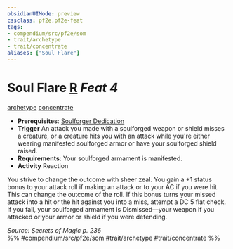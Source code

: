 ```yaml
---
obsidianUIMode: preview
cssclass: pf2e,pf2e-feat
tags:
- compendium/src/pf2e/som
- trait/archetype
- trait/concentrate
aliases: ["Soul Flare"]
---
```

# Soul Flare  [R](../../rules/core-rulebook/chapter-9-playing-the-game.md#Actions "Reaction") *Feat 4*  
[archetype](../../rules/traits/archetype.md)  [concentrate](../../rules/traits/concentrate.md)  

- **Prerequisites**: [Soulforger Dedication](soulforger-dedication-som.md)
- **Trigger** An attack you made with a soulforged weapon or shield misses a creature, or a creature hits you with an attack while you're either wearing manifested soulforged armor or have your soulforged shield raised.
- **Requirements**: Your soulforged armament is manifested.
- **Activity** Reaction

You strive to change the outcome with sheer zeal. You gain a +1 status bonus to your attack roll if making an attack or to your AC if you were hit. This can change the outcome of the roll. If this bonus turns your missed attack into a hit or the hit against you into a miss, attempt a DC 5 flat check. If you fail, your soulforged armament is Dismissed—your weapon if you attacked or your armor or shield if you were defending.

*Source: Secrets of Magic p. 236*  
%% #compendium/src/pf2e/som #trait/archetype #trait/concentrate %%